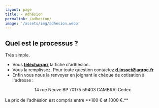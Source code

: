 ```yaml
---
layout: page
title: ✍️ Adhésion
permalink: /adhesion/
image: '/assets/img/adhesion.webp'
---
```


## Quel est le processus ?

Très simple.
- Vous [**téléchargez**](https://res.cloudinary.com/julienmottet/image/upload/v1582023848/ilovepdf_merged.pdf) la fiche d'adhésion.
- Vous la remplissez. Pour toute question contactez [**d.josset@agroe.fr**](d.josset@agroe.fr)
- Enfin vous nous la renvoyer en joignant le chèque de cotisation à l'adresse :
<center> 14 rue Neuve BP 70175 59403 CAMBRAI Cedex </center>
<br/>
Le prix de l'adhésion est compris entre **100 € et 1000 €.**

